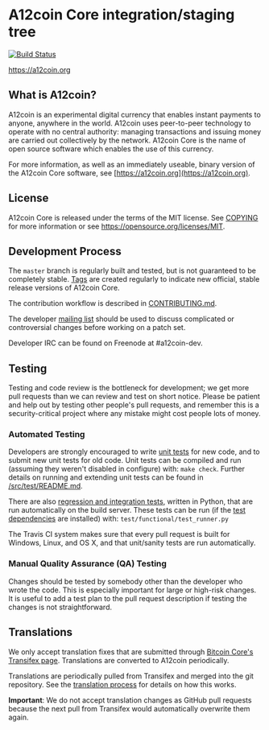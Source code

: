 A12coin Core integration/staging tree
=====================================

[![Build Status](https://travis-ci.org/a12coin-project/a12coin.svg?branch=master)](https://travis-ci.org/a12coin-project/a12coin)

https://a12coin.org

What is A12coin?
----------------

A12coin is an experimental digital currency that enables instant payments to
anyone, anywhere in the world. A12coin uses peer-to-peer technology to operate
with no central authority: managing transactions and issuing money are carried
out collectively by the network. A12coin Core is the name of open source
software which enables the use of this currency.

For more information, as well as an immediately useable, binary version of
the A12coin Core software, see [https://a12coin.org](https://a12coin.org).

License
-------

A12coin Core is released under the terms of the MIT license. See [COPYING](COPYING) for more
information or see https://opensource.org/licenses/MIT.

Development Process
-------------------

The `master` branch is regularly built and tested, but is not guaranteed to be
completely stable. [Tags](https://github.com/a12coin-project/a12coin/tags) are created
regularly to indicate new official, stable release versions of A12coin Core.

The contribution workflow is described in [CONTRIBUTING.md](CONTRIBUTING.md).

The developer [mailing list](https://groups.google.com/forum/#!forum/a12coin-dev)
should be used to discuss complicated or controversial changes before working
on a patch set.

Developer IRC can be found on Freenode at #a12coin-dev.

Testing
-------

Testing and code review is the bottleneck for development; we get more pull
requests than we can review and test on short notice. Please be patient and help out by testing
other people's pull requests, and remember this is a security-critical project where any mistake might cost people
lots of money.

### Automated Testing

Developers are strongly encouraged to write [unit tests](src/test/README.md) for new code, and to
submit new unit tests for old code. Unit tests can be compiled and run
(assuming they weren't disabled in configure) with: `make check`. Further details on running
and extending unit tests can be found in [/src/test/README.md](/src/test/README.md).

There are also [regression and integration tests](/test), written
in Python, that are run automatically on the build server.
These tests can be run (if the [test dependencies](/test) are installed) with: `test/functional/test_runner.py`

The Travis CI system makes sure that every pull request is built for Windows, Linux, and OS X, and that unit/sanity tests are run automatically.

### Manual Quality Assurance (QA) Testing

Changes should be tested by somebody other than the developer who wrote the
code. This is especially important for large or high-risk changes. It is useful
to add a test plan to the pull request description if testing the changes is
not straightforward.

Translations
------------

We only accept translation fixes that are submitted through [Bitcoin Core's Transifex page](https://www.transifex.com/projects/p/bitcoin/).
Translations are converted to A12coin periodically.

Translations are periodically pulled from Transifex and merged into the git repository. See the
[translation process](doc/translation_process.md) for details on how this works.

**Important**: We do not accept translation changes as GitHub pull requests because the next
pull from Transifex would automatically overwrite them again.
